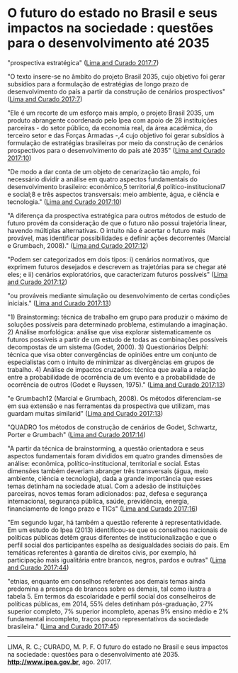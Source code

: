 # O futuro do estado no Brasil e seus impactos na sociedade : questões para o desenvolvimento até 2035


"prospectiva estratégica" ([Lima and Curado 2017:7](zotero://open-pdf/groups/4374086/items/SR9ANPNJ?page=7))

"O texto insere-se no âmbito do projeto Brasil 2035, cujo objetivo foi gerar subsídios para a formulação de estratégias de longo prazo de desenvolvimento do país a partir da construção de cenários prospectivos" ([Lima and Curado 2017:7](zotero://open-pdf/groups/4374086/items/SR9ANPNJ?page=7))


"Ele é um recorte de um esforço mais amplo, o projeto Brasil 2035, um produto abrangente coordenado pelo Ipea com apoio de 28 instituições parceiras - do setor público, da economia real, da área acadêmica, do terceiro setor e das Forças Armadas -,4 cujo objetivo foi gerar subsídios à formulação de estratégias brasileiras por meio da construção de cenários prospectivos para o desenvolvimento do país até 2035" ([Lima and Curado 2017:10](zotero://open-pdf/groups/4374086/items/SR9ANPNJ?page=10))

"De modo a dar conta de um objeto de cenarização tão amplo, foi necessário dividir a análise em quatro aspectos fundamentais do desenvolvimento brasileiro: econômico,5 territorial,6 político-institucional7 e social;8 e três aspectos transversais: meio ambiente, água, e ciência e tecnologia." ([Lima and Curado 2017:10](zotero://open-pdf/groups/4374086/items/SR9ANPNJ?page=10))

"A diferença da prospectiva estratégica para outros métodos de estudo de futuro provém da consideração de que o futuro não possui trajetória linear, havendo múltiplas alternativas. O intuito não é acertar o futuro mais provável, mas identificar possibilidades e definir ações decorrentes (Marcial e Grumbach, 2008)." ([Lima and Curado 2017:12](zotero://open-pdf/groups/4374086/items/SR9ANPNJ?page=12))

"Podem ser categorizados em dois tipos: i) cenários normativos, que exprimem futuros desejados e descrevem as trajetórias para se chegar até eles; e ii) cenários exploratórios, que caracterizam futuros possíveis" ([Lima and Curado 2017:12](zotero://open-pdf/groups/4374086/items/SR9ANPNJ?page=12))

"ou prováveis mediante simulação ou desenvolvimento de certas condições iniciais." ([Lima and Curado 2017:13](zotero://open-pdf/groups/4374086/items/SR9ANPNJ?page=13))

"1) Brainstorming: técnica de trabalho em grupo para produzir o máximo de soluções possíveis para determinado problema, estimulando a imaginação. 2) Análise morfológica: análise que visa explorar sistematicamente os futuros possíveis a partir de um estudo de todas as combinações possíveis decompostas de um sistema (Godet, 2000). 3) Questionários Delphi: técnica que visa obter convergências de opiniões entre um conjunto de especialistas com o intuito de minimizar as divergências em grupos de trabalho. 4) Análise de impactos cruzados: técnica que avalia a relação entre a probabilidade de ocorrência de um evento e a probabilidade de ocorrência de outros (Godet e Ruyssen, 1975)." ([Lima and Curado 2017:13](zotero://open-pdf/groups/4374086/items/SR9ANPNJ?page=13))

"e Grumbach12 (Marcial e Grumbach, 2008). Os métodos diferenciam-se em sua extensão e nas ferramentas da prospectiva que utilizam, mas guardam muitas similarid" ([Lima and Curado 2017:13](zotero://open-pdf/groups/4374086/items/SR9ANPNJ?page=13))

"QUADRO 1os métodos de construção de cenários de Godet, Schwartz, Porter e Grumbach" ([Lima and Curado 2017:14](zotero://open-pdf/groups/4374086/items/SR9ANPNJ?page=14))

"A partir da técnica de brainstorming, a questão orientadora e seus aspectos fundamentais foram divididos em quatro grandes dimensões de análise: econômica, político-institucional, territorial e social. Estas dimensões também deveriam abranger três transversais (água, meio ambiente, ciência e tecnologia), dada a grande importância que esses temas detinham na sociedade atual. Com a adesão de instituições parceiras, novos temas foram adicionados: paz, defesa e segurança internacional, segurança pública, saúde, previdência, energia, financiamento de longo prazo e TICs" ([Lima and Curado 2017:16](zotero://open-pdf/groups/4374086/items/SR9ANPNJ?page=16))

"Em segundo lugar, há também a questão referente à representatividade. Em um estudo do Ipea (2013) identificou-se que os conselhos nacionais de políticas públicas detêm graus diferentes de institucionalização e que o perfil social dos participantes espelha as desigualdades sociais do país. Em temáticas referentes à garantia de direitos civis, por exemplo, há participação mais igualitária entre brancos, negros, pardos e outras" ([Lima and Curado 2017:44](zotero://open-pdf/groups/4374086/items/SR9ANPNJ?page=44))

"etnias, enquanto em conselhos referentes aos demais temas ainda predomina a presença de brancos sobre os demais, tal como ilustra a tabela 5. Em termos da escolaridade e perfil social dos conselheiros de políticas públicas, em 2014, 55% deles detinham pós-graduação, 27% superior completo, 7% superior incompleto, apenas 9% ensino médio e 2% fundamental incompleto, traços pouco representativos da sociedade brasileira." ([Lima and Curado 2017:45](zotero://open-pdf/groups/4374086/items/SR9ANPNJ?page=45))


---
LIMA, R. C.; CURADO, M. P. F. O futuro do estado no Brasil e seus impactos na sociedade : questões para o desenvolvimento até 2035. **http://www.ipea.gov.br**, ago. 2017.